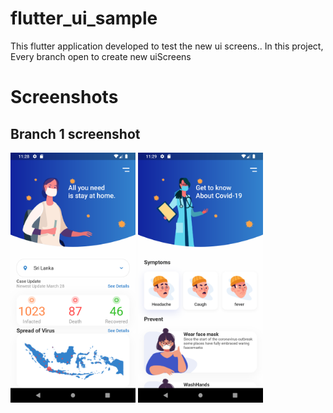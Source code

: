 # flutter_ui_sample

This flutter application developed to test the new ui screens.. In this project, Every branch open to create new uiScreens

# Screenshots

## Branch 1 screenshot
<img src = "screenshots/01covidsampleapp1.png" width="200"/> <img src = "screenshots/01covidsampleapp2.png" width="200"/>
